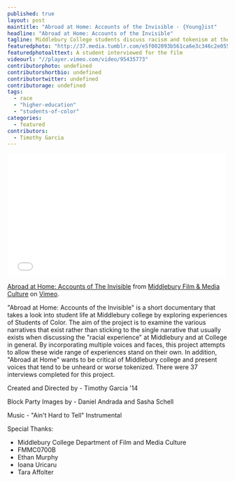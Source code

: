 ```yaml
---
published: true
layout: post
maintitle: "Abroad at Home: Accounts of the Invisible - {Young}ist"
headline: "Abroad at Home: Accounts of the Invisible"
tagline: Middlebury College students discuss racism and tokenism at the Vermont college
featuredphoto: "http://37.media.tumblr.com/e5f002093b561ca6e3c346c2e0550033/tumblr_n5qu7iBgQv1rq2ndso1_1280.png"
featuredphotoalttext: A student interviewed for the film
videourl: "//player.vimeo.com/video/95435773"
contributorphoto: undefined
contributorshortbio: undefined
contributortwitter: undefined
contributorage: undefined
tags: 
  - race
  - "higher-education"
  - "students-of-color"
categories: 
  - featured
contributors: 
  - Timothy Garcia
---
```


<iframe src="//player.vimeo.com/video/95435773" width="500" height="281" frameborder="0" webkitallowfullscreen mozallowfullscreen allowfullscreen></iframe> <p><a href="http://vimeo.com/95435773">Abroad at Home: Accounts of The Invisible</a> from <a href="http://vimeo.com/fmmc">Middlebury Film &amp; Media Culture</a> on <a href="https://vimeo.com">Vimeo</a>.</p>

"Abroad at Home: Accounts of the Invisible" is a short documentary that takes a look into student life at Middlebury college by exploring experiences of Students of Color. The aim of the project is to examine the various narratives that exist rather than sticking to the single narrative that usually exists when discussing the "racial experience" at Middlebury and at College in general. By incorporating multiple voices and faces, this project attempts to allow these wide range of experiences stand on their own. In addition, "Abroad at Home" wants to be critical of Middlebury college and present voices that tend to be unheard or worse tokenized. There were 37 interviews completed for this project.

Created and Directed by - Timothy Garcia '14

Block Party Images by - Daniel Andrada and Sasha Schell

Music - "Ain't Hard to Tell" Instrumental

Special Thanks:
- Middlebury College Department of Film and Media Culture
- FMMC0700B
- Ethan Murphy
- Ioana Uricaru
- Tara Affolter
